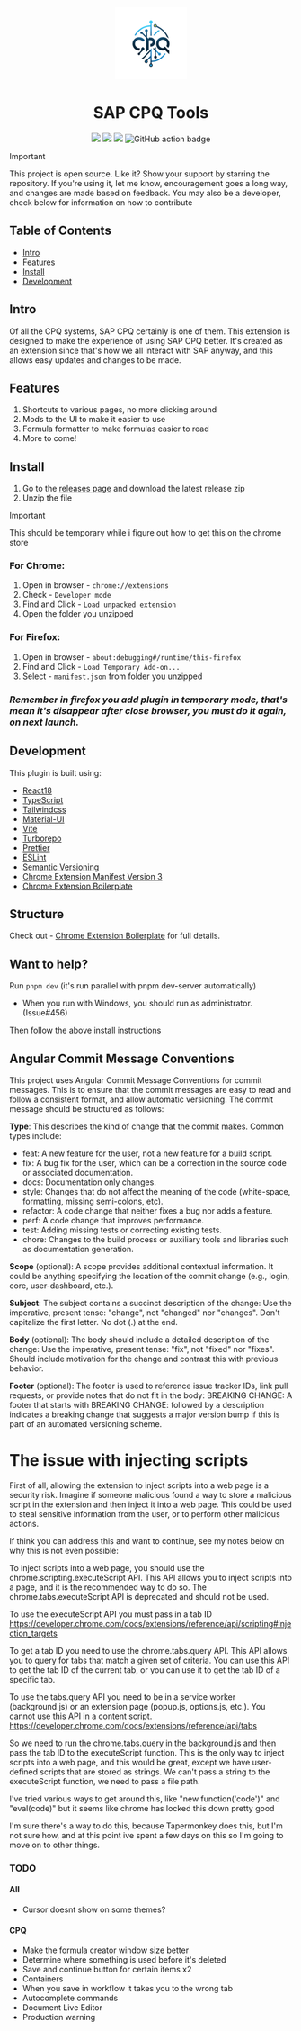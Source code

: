 <div align="center">
<img src="chrome-extension/public/icon-128.png" alt="logo"/>
<h1> SAP CPQ Tools</h1>

![](https://img.shields.io/badge/React-61DAFB?style=flat-square&logo=react&logoColor=black)
![](https://img.shields.io/badge/Typescript-3178C6?style=flat-square&logo=typescript&logoColor=white)
![](https://badges.aleen42.com/src/vitejs.svg)
![GitHub action badge](https://github.com/LunaUrsa/sap-cpq-tools/actions/workflows/build-and-release.yml/badge.svg)

</div>

> [!IMPORTANT]
> This project is open source. Like it? Show your support by starring the repository.
> If you're using it, let me know, encouragement goes a long way, and changes are made based on feedback.
> You may also be a developer, check below for information on how to contribute

## Table of Contents

- [Intro](#intro)
- [Features](#features)
- [Install](#install)
- [Development](#structure)

## Intro <a name="intro"></a>

Of all the CPQ systems, SAP CPQ certainly is one of them. This extension is designed to make the experience of using SAP CPQ better. It's created as an extension since that's how we all interact with SAP anyway, and this allows easy updates and changes to be made.

## Features <a name="Features"></a>
1. Shortcuts to various pages, no more clicking around
2. Mods to the UI to make it easier to use
3. Formula formatter to make formulas easier to read
4. More to come!

## Install <a name="install"></a>
1. Go to the [releases page](https://github.com/LunaUrsa/sap-cpq-tools/releases) and download the latest release zip
2. Unzip the file

> [!IMPORTANT]
> This should be temporary while i figure out how to get this on the chrome store

### For Chrome: <a name="chrome"></a>
1. Open in browser - `chrome://extensions`
3. Check - `Developer mode`
4. Find and Click - `Load unpacked extension`
5. Open the folder you unzipped

### For Firefox: <a name="firefox"></a>
1. Open in browser - `about:debugging#/runtime/this-firefox`
3. Find and Click - `Load Temporary Add-on...`
4. Select - `manifest.json` from folder you unzipped

### <i>Remember in firefox you add plugin in temporary mode, that's mean it's disappear after close browser, you must do it again, on next launch.</i>

## Development <a name="features"></a>
This plugin is built using:
- [React18](https://reactjs.org/)
- [TypeScript](https://www.typescriptlang.org/)
- [Tailwindcss](https://tailwindcss.com/)
- [Material-UI](https://material-ui.com/)
- [Vite](https://vitejs.dev/)
- [Turborepo](https://turbo.build/repo)
- [Prettier](https://prettier.io/)
- [ESLint](https://eslint.org/)
- [Semantic Versioning](https://semver.org/)
- [Chrome Extension Manifest Version 3](https://developer.chrome.com/docs/extensions/mv3/intro/)
- [Chrome Extension Boilerplate](https://github.com/Jonghakseo/chrome-extension-boilerplate-react-vite)

## Structure <a name="structure"></a>
Check out - [Chrome Extension Boilerplate](https://github.com/Jonghakseo/chrome-extension-boilerplate-react-vite) for full details.

## Want to help?
Run `pnpm dev` (it's run parallel with pnpm dev-server automatically)
- When you run with Windows, you should run as administrator. (Issue#456)

Then follow the above install instructions

## Angular Commit Message Conventions

This project uses Angular Commit Message Conventions for commit messages. This is to ensure that the commit messages are easy to read and follow a consistent format, and allow automatic versioning. The commit message should be structured as follows:

**Type**: This describes the kind of change that the commit makes. Common types include:
* feat: A new feature for the user, not a new feature for a build script.
* fix: A bug fix for the user, which can be a correction in the source code or associated documentation.
* docs: Documentation only changes.
* style: Changes that do not affect the meaning of the code (white-space, formatting, missing semi-colons, etc).
* refactor: A code change that neither fixes a bug nor adds a feature.
* perf: A code change that improves performance.
* test: Adding missing tests or correcting existing tests.
* chore: Changes to the build process or auxiliary tools and libraries such as documentation generation.

**Scope** (optional): A scope provides additional contextual information. It could be anything specifying the location of the commit change (e.g., login, core, user-dashboard, etc.).

**Subject**: The subject contains a succinct description of the change:
    Use the imperative, present tense: "change", not "changed" nor "changes".
    Don't capitalize the first letter.
    No dot (.) at the end.

**Body** (optional): The body should include a detailed description of the change:
    Use the imperative, present tense: "fix", not "fixed" nor "fixes".
    Should include motivation for the change and contrast this with previous behavior.

**Footer** (optional): The footer is used to reference issue tracker IDs, link pull requests, or provide notes that do not fit in the body:
    BREAKING CHANGE: A footer that starts with BREAKING CHANGE: followed by a description indicates a breaking change that suggests a major version bump if this is part of an automated versioning scheme.

# The issue with injecting scripts
First of all, allowing the extension to inject scripts into a web page is a security risk. Imagine if someone malicious found a way to store a malicious script in the extension and then inject it into a web page. This could be used to steal sensitive information from the user, or to perform other malicious actions.

If think you can address this and want to continue, see my notes below on why this is not even possible:

To inject scripts into a web page, you should use the chrome.scripting.executeScript API. This API allows you to inject scripts into a page, and it is the recommended way to do so. The chrome.tabs.executeScript API is deprecated and should not be used.

To use the executeScript API you must pass in a tab ID
https://developer.chrome.com/docs/extensions/reference/api/scripting#injection_targets

To get a tab ID you need to use the chrome.tabs.query API. This API allows you to query for tabs that match a given set of criteria. You can use this API to get the tab ID of the current tab, or you can use it to get the tab ID of a specific tab.

To use the tabs.query API you need to be in a service worker (background.js) or an extension page (popup.js, options.js, etc.). You cannot use this API in a content script.
https://developer.chrome.com/docs/extensions/reference/api/tabs

So we need to run the chrome.tabs.query in the background.js and then pass the tab ID to the executeScript function. This is the only way to inject scripts into a web page, and this would be great, except we have user-defined scripts that are stored as strings. We can't pass a string to the executeScript function, we need to pass a file path.

I've tried various ways to get around this, like "new function('code')" and "eval(code)" but it seems like chrome has locked this down pretty good

I'm sure there's a way to do this, because Tapermonkey does this, but I'm not sure how, and at this point ive spent a few days on this so I'm going to move on to other things.  

### TODO

#### All
* Cursor doesnt show on some themes?

#### CPQ
* Make the formula creator window size better
* Determine where something is used before it's deleted
* Save and continue button for certain items x2
* Containers
* When you save in workflow it takes you to the wrong tab
* Autocomplete commands
* Document Live Editor
* Production warning